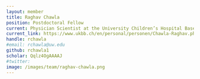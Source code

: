 ```yaml
---
layout: member
title: Raghav Chawla
position: Postdoctoral Fellow
current: Physician Scientist at the University Children’s Hospital Basel, Switzerland
current_link: https://www.ukbb.ch/en/personal/personen/Chawla-Raghav.php
handle: rchawla
#email: rchawla@uw.edu
github: rchawla1
scholar: Qqlz4OgAAAAJ
#twitter:
image: /images/team/raghav-chawla.png
---
```

